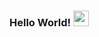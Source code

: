 ### Hello World! <img src="[https://media.giphy.com/media/hvRJCLFzcasrR4ia7z/giphy.gif](https://funnygifsbox.com/23-cute-fat-tiger-emoji/dm_20220511172344_010#main)" width="25px">


<!--
**Taruniro/Taruniro** is a ✨ _special_ ✨ repository because its `README.md` (this file) appears on your GitHub profile.

Here are some ideas to get you started:

- 🔭 I’m currently working on ...
- 🌱 I’m currently learning ...
- 👯 I’m looking to collaborate on ...
- 🤔 I’m looking for help with ...
- 💬 Ask me about ...
- 📫 How to reach me: ...
- 😄 Pronouns: ...
- ⚡ Fun fact: ...
-->

